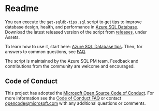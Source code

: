 # Readme

You can execute the `get-sqldb-tips.sql` script to get tips to improve database design, health, and performance in [Azure SQL Database](https://azure.microsoft.com/services/sql-database/). Download the latest released version of the script from [releases](../../releases), under Assets.

To learn how to use it, start here: [Azure SQL Database tips](../../wiki/Azure-SQL-Database-tips). Then, for answers to common questions, see [FAQ](../../wiki/FAQ).

The script is maintained by the Azure SQL PM team. Feedback and contributions from the community are welcome and encouraged.

## Code of Conduct
This project has adopted the [Microsoft Open Source Code of Conduct](https://opensource.microsoft.com/codeofconduct/). For more information see the [Code of Conduct FAQ](https://opensource.microsoft.com/codeofconduct/faq/) or contact [opencode@microsoft.com](mailto:opencode@microsoft.com) with any additional questions or comments.
